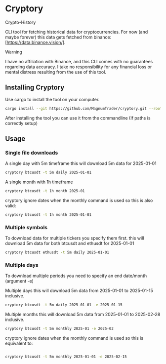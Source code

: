 # Cryptory

Crypto-History

CLI tool for fetching historical data for cryptocurrencies.
For now (and maybe forever) this data gets fetched from binance: [https://data.binance.vision/].

> [!WARNING] 
> I have no affiliation with Binance, and this CLI comes with no guarantees regarding data accuracy.
> I take no responsibility for any financial loss or mental distress resulting from the use of this tool.

## Installing Cryptory
Use cargo to install the tool on your computer.
```sh
cargo install --git https://github.com/MagnumTrader/cryptory.git --root <YOUR INSTALL PATH>
```
After installing the tool you can use it from the commandline (If paths is correctly setup)

## Usage

### Single file downloads
A single day with 5m timeframe
this will download 5m data for 2025-01-01
```sh
cryptory btcusdt -t 5m daily 2025-01-01
```

A single month with 1h timeframe
```sh
cryptory btcusdt -t 1h month 2025-01
```
cryptory ignore dates when the monthly command is used so this is also valid:
```sh
cryptory btcusdt -t 1h month 2025-01-01
```

### Multiple symbols

To download data for multiple tickers you specify them first.
this will download 5m data for both btcusdt and ethusdt for 2025-01-01
```sh
cryptory btcusdt ethusdt -t 5m daily 2025-01-01
```

### Multiple days
To download multiple periods you need to specify an end date/month (argument -e)

Multiple days 
this will download 5m data from 2025-01-01 to 2025-01-15 inclusive.
```sh
cryptory btcusdt -t 5m daily 2025-01-01 -e 2025-01-15
```

Multiple months
this will download 5m data from 2025-01-01 to 2025-02-28 inclusive.
```sh
cryptory btcusdt -t 5m monthly 2025-01 -e 2025-02
```
cryptory ignore dates when the monthly command is used so this is equivalent to:
```sh

cryptory btcusdt -t 5m monthly 2025-01-01 -e 2025-02-15
```

